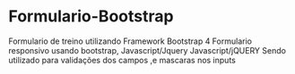 # Formulario-Bootstrap
Formulario de treino utilizando Framework Bootstrap 4
Formulario responsivo usando bootstrap, Javascript/Jquery 
Javascript/jQUERY Sendo utilizado para validações dos campos ,e mascaras nos inputs
